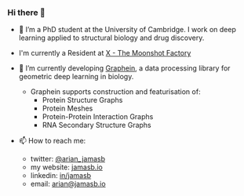 ### Hi there 👋

- 🔭 I’m a PhD student at the University of Cambridge. I work on deep learning applied to structural biology and drug discovery.
- I'm currently a Resident at [X - The Moonshot Factory](www.x.company)
- 🌱 I’m currently developing [Graphein](https://www.github.com/a-r-j/graphein), a data processing library for geometric deep learning in biology.
  - Graphein supports construction and featurisation of:
    - Protein Structure Graphs
    - Protein Meshes
    - Protein-Protein Interaction Graphs 
    - RNA Secondary Structure Graphs


- 📫 How to reach me: 
  - twitter: [@arian_jamasb](https://twitter.com/arian_jamasb) 
  - my website: [jamasb.io](http://jamasb.io/)
  - linkedin: [in/jamasb](https://www.linkedin.com/in/jamasb/)
  - email: <arian@jamasb.io>

<!--
**a-r-j/a-r-j** is a ✨ _special_ ✨ repository because its `README.md` (this file) appears on your GitHub profile.

Here are some ideas to get you started:

- 👯 I’m looking to collaborate on ...
- 🤔 I’m looking for help with ...
- 💬 Ask me about ...

- 😄 Pronouns: ...
- ⚡ Fun fact: ...
-->
